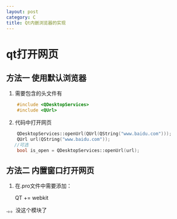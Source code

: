 ```yaml
---
layout: post
category: C
title: Qt内嵌浏览器的实现
---
```


# qt打开网页

## 方法一 使用默认浏览器

1. 需要包含的头文件有
```c++
    #include <QDesktopServices>
    #include <QUrl> 
```

2. 代码中打开网页
```c++
    QDesktopServices::openUrl(QUrl(QString("www.baidu.com")));
    QUrl url(QString("www.baidu.com"));
   //可选
    bool is_open = QDesktopServices::openUrl(url);
```

## 方法二 内置窗口打开网页
1. 在.pro文件中需要添加：

     QT += webkit

.。。没这个模块了